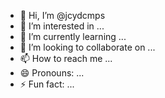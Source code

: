 - 👋 Hi, I’m @jcydcmps
- 👀 I’m interested in ...
- 🌱 I’m currently learning ...
- 💞️ I’m looking to collaborate on ...
- 📫 How to reach me ...
- 😄 Pronouns: ...
- ⚡ Fun fact: ...

<!---
jcydcmps/jcydcmps is a ✨ special ✨ repository because its `README.md` (this file) appears on your GitHub profile.
You can click the Preview link to take a look at your changes.
--->
